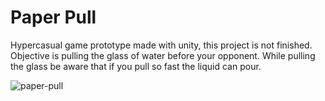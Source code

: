 # Paper Pull
Hypercasual game prototype made with unity, this project is not finished. Objective is pulling the glass of water before your opponent. While pulling the glass be aware that if you pull so fast the liquid can pour.

![paper-pull](https://user-images.githubusercontent.com/31169187/160821086-75458cf8-d2c0-43d5-b754-d9855f490280.gif)
